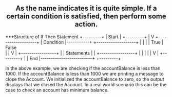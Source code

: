 <h2 align="center">
As the name indicates it is quite simple. If a certain condition is satisfied, then perform some action.
</h2>


***Structure of If Then Statement
+---------+
|  Start  | 
+---------+
     |
	 V
	+-------------------+
	| Condition			|-----------+
	+-------------------+			|
		|							|
		| True						| False					
		| 							|
		V							|
	+-----------------+				|
	|  Statements	  |				|
	+-----------------+				|
		|							|
		|							|
		V							|
+---------+							|
|  End	  |-------------------------+ 
+---------+


In the above example, we are checking if the accountBalance is less than 1000. If the accountBalance is less than 1000 we are printing a message to close the Account. We initialized the accountBalance to zero, so the output displays that we closed the Account. In a real world scenario this can be the case to check an account has minimum balance.